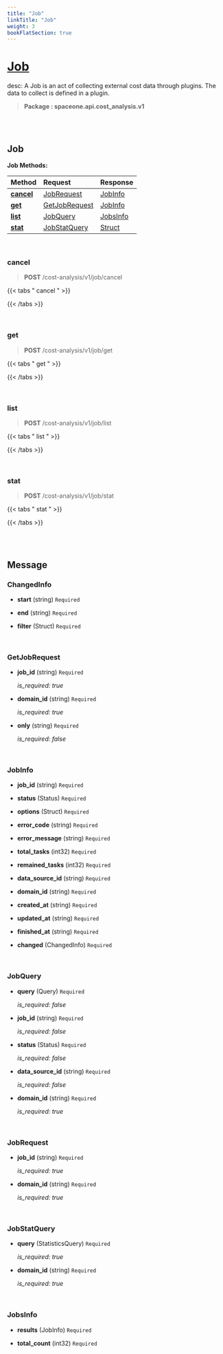 ```yaml
---
title: "Job"
linkTitle: "Job"
weight: 3
bookFlatSection: true
---
```

# [Job](#Job)
desc: A Job is an act of collecting external cost data through plugins. The data to collect is defined in a plugin.


>  **Package : spaceone.api.cost_analysis.v1**

<br>
<br>

## Job


**Job Methods:**


| Method | Request | Response |
| :----- | :-------- | :-------- |
| [**cancel**](./Job#cancel) | [JobRequest](Job#jobrequest) | [JobInfo](./Job#jobinfo) |
| [**get**](./Job#get) | [GetJobRequest](Job#getjobrequest) | [JobInfo](./Job#jobinfo) |
| [**list**](./Job#list) | [JobQuery](Job#jobquery) | [JobsInfo](./Job#jobsinfo) |
| [**stat**](./Job#stat) | [JobStatQuery](Job#jobstatquery) | [Struct](./Job#struct) |



    
<br>

### cancel

> **POST** /cost-analysis/v1/job/cancel
>




 {{< tabs " cancel " >}}




{{< /tabs >}}

    
<br>

### get

> **POST** /cost-analysis/v1/job/get
>




 {{< tabs " get " >}}




{{< /tabs >}}

    
<br>

### list

> **POST** /cost-analysis/v1/job/list
>




 {{< tabs " list " >}}




{{< /tabs >}}

    
<br>

### stat

> **POST** /cost-analysis/v1/job/stat
>




 {{< tabs " stat " >}}




{{< /tabs >}}

    


<br>
<br>

## Message



### ChangedInfo
* **start** (string)  `Required` 

    
* **end** (string)  `Required` 

    
* **filter** (Struct)  `Required` 

    <br>

### GetJobRequest
* **job_id** (string)  `Required` 

  *is_required: true*

    
* **domain_id** (string)  `Required` 

  *is_required: true*

    
* **only** (string)  `Required` 

  *is_required: false*

    <br>

### JobInfo
* **job_id** (string)  `Required` 

    
* **status** (Status)  `Required` 

    
* **options** (Struct)  `Required` 

    
* **error_code** (string)  `Required` 

    
* **error_message** (string)  `Required` 

    
* **total_tasks** (int32)  `Required` 

    
* **remained_tasks** (int32)  `Required` 

    
* **data_source_id** (string)  `Required` 

    
* **domain_id** (string)  `Required` 

    
* **created_at** (string)  `Required` 

    
* **updated_at** (string)  `Required` 

    
* **finished_at** (string)  `Required` 

    
* **changed** (ChangedInfo)  `Required` 

    <br>

### JobQuery
* **query** (Query)  `Required` 

  *is_required: false*

    
* **job_id** (string)  `Required` 

  *is_required: false*

    
* **status** (Status)  `Required` 

  *is_required: false*

    
* **data_source_id** (string)  `Required` 

  *is_required: false*

    
* **domain_id** (string)  `Required` 

  *is_required: true*

    <br>

### JobRequest
* **job_id** (string)  `Required` 

  *is_required: true*

    
* **domain_id** (string)  `Required` 

  *is_required: true*

    <br>

### JobStatQuery
* **query** (StatisticsQuery)  `Required` 

  *is_required: true*

    
* **domain_id** (string)  `Required` 

  *is_required: true*

    <br>

### JobsInfo
* **results** (JobInfo)  `Required` 

    
* **total_count** (int32)  `Required` 

    <br>
